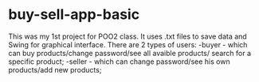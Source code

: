 # buy-sell-app-basic
This was my 1st project for POO2 class. It uses .txt files to save data and Swing for graphical interface.
There are 2 types of users: 
-buyer - which can buy products/change password/see all avaible products/ search for a specific product;
-seller - which can change password/see his own products/add new products;


